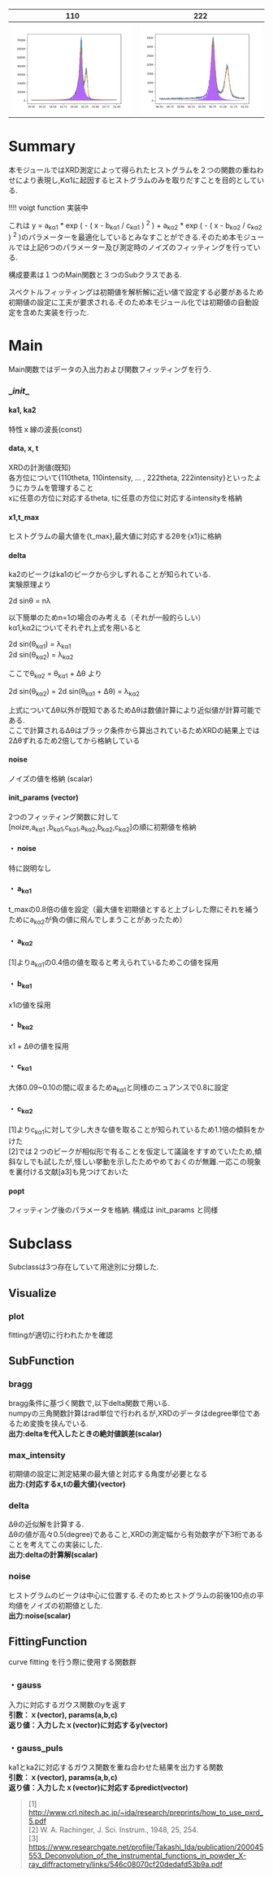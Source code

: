|110|222|
|---|---|
|![fitting_image1](https://github.com/ajioka-fumito/XRD_Fitting/blob/master/README/110.png)|![fitting_image2](https://github.com/ajioka-fumito/XRD_Fitting/blob/master/README/222.png)|
# Summary
本モジュールではXRD測定によって得られたヒストグラムを２つの関数の重ねわせにより表現し,K&alpha;1に起因するヒストグラムのみを取りだすことを目的としている.  

!!!! voigt function 実装中　

これは y = a<sub>k&alpha;1</sub> * exp ( - ( x - b<sub>k&alpha;1</sub> / c<sub>k&alpha;1</sub> ) <sup>2</sup> ) + a<sub>k&alpha;2</sub> * exp ( - ( x - b<sub>k&alpha;2</sub> / c<sub>k&alpha;2</sub> ) <sup>2</sup> )のパラメーターを最適化しているとみなすことができる.そのため本モジュールでは上記6つのパラメーター及び測定時のノイズのフィッティングを行っている.

構成要素は１つのMain関数と３つのSubクラスである. 
 
スペクトルフィッティングは初期値を解析解に近い値で設定する必要があるため初期値の設定に工夫が要求される.そのため本モジュール化では初期値の自動設定を含めた実装を行った.


# Main
Main関数ではデータの入出力および関数フィッティングを行う.
### \__init__
#### ka1, ka2
特性ｘ線の波長(const)
#### data, x, t
XRDの計測値(既知)    
各方位について{110theta, 110intensity, ... , 222theta, 222intensity}といったようにカラムを管理すること  
xに任意の方位に対応するtheta, tに任意の方位に対応するintensityを格納

#### x1,t_max
ヒストグラムの最大値を{t_max},最大値に対応する2&theta;を{x1}に格納  
#### delta
ka2のピークはka1のピークから少しずれることが知られている.  
実験原理より  

2d sin&theta; = n&lambda;  

以下簡単のためn=1の場合のみ考える（それが一般的らしい）  
k&alpha;1,k&alpha;2についてそれぞれ上式を用いると


2d sin(&theta;<sub>k&alpha;1</sub>) = &lambda;<sub>k&alpha;1</sub>  
2d sin(&theta;<sub>k&alpha;2</sub>) = &lambda;<sub>k&alpha;2</sub>  

ここで&theta;<sub>k&alpha;2</sub> = &theta;<sub>k&alpha;1</sub> + &Delta;&theta; より

2d sin(&theta;<sub>k&alpha;2</sub>) = 2d sin(&theta;<sub>k&alpha;1</sub> + &Delta;&theta;) = &lambda;<sub>k&alpha;2</sub>  

上式について&Delta;&theta;以外が既知であるため&Delta;&theta;は数値計算により近似値が計算可能である.  
ここで計算される&Delta;&theta;はブラック条件から算出されているためXRDの結果上では2&Delta;&theta;ずれるため2倍してから格納している
#### noise
ノイズの値を格納 (scalar)
#### init_params (vector)
2つのフィッティング関数に対して  
[noize,a<sub>k&alpha;1</sub> ,b<sub>k&alpha;1</sub>,c<sub>k&alpha;1</sub>,a<sub>k&alpha;2</sub>,b<sub>k&alpha;2</sub>,c<sub>k&alpha;2</sub>]の順に初期値を格納 
#### ・ noise
特に説明なし  
#### ・ a<sub>k&alpha;1</sub>
t_maxの0.8倍の値を設定（最大値を初期値とすると上ブレした際にそれを補うためにa<sub>k&alpha;2</sub>が負の値に飛んでしまうことがあったため）
#### ・ a<sub>k&alpha;2</sub>
[1]よりa<sub>k&alpha;1</sub>の0.4倍の値を取ると考えられているためこの値を採用  

#### ・ b<sub>k&alpha;1</sub>
x1の値を採用
#### ・ b<sub>k&alpha;2</sub>
x1 + &Delta;&theta;の値を採用
#### ・ c<sub>k&alpha;1</sub>
大体0.09~0.10の間に収まるためa<sub>k&alpha;1</sub>と同様のニュアンスで0.8に設定
#### ・ c<sub>k&alpha;2</sub>
[1]よりc<sub>k&alpha;1</sub>に対して少し大きな値を取ることが知られているため1.1倍の傾斜をかけた  
[2]では２つのピークが相似形で有ることを仮定して議論をすすめていたため,傾斜なしでも試したが,怪しい挙動を示したためやめておくのが無難.一応この現象を裏付ける文献[a3]も見つけておいた  

#### popt
フィッティング後のパラメータを格納. 構成は init_params と同様
# Subclass
Subclassは3つ存在していて用途別に分類した.
## Visualize
### plot
fittingが適切に行われたかを確認
## SubFunction
### bragg
bragg条件に基づく関数で,以下delta関数で用いる.  
numpyの三角関数計算はrad単位で行われるが,XRDのデータはdegree単位であるため変換を挟んでいる.  
**出力:deltaを代入したときの絶対値誤差(scalar)**
### max_intensity
初期値の設定に測定結果の最大値と対応する角度が必要となる  
**出力:{対応するx,tの最大値}(vector)**
### delta
&Delta;&theta;の近似解を計算する.  
&Delta;&theta;の値が高々0.5(degree)であること,XRDの測定幅から有効数字が下3桁であることを考えてこの実装にした.  
**出力:deltaの計算解(scalar)**
### noise
ヒストグラムのビークは中心に位置する.そのためヒストグラムの前後100点の平均値をノイズの初期値とした.  
**出力:noise(scalar)**
## FittingFunction
curve fitting を行う際に使用する関数群
### ・gauss
入力に対応するガウス関数のyを返す  
**引数：ｘ(vector), params(a,b,c)**  
**返り値：入力したｘ(vector)に対応するy(vector)**
### ・gauss_puls
ka1とka2に対応するガウス関数を重ね合わせた結果を出力する関数  
**引数：ｘ(vector), params(a,b,c)**  
**返り値：入力したｘ(vector)に対応するpredict(vector)**

>[1] http://www.crl.nitech.ac.jp/~ida/research/preprints/how_to_use_pxrd_5.pdf  
>[2] W. A. Rachinger, J. Sci. Instrum., 1948, 25, 254.  
>[3] https://www.researchgate.net/profile/Takashi_Ida/publication/200045553_Deconvolution_of_the_instrumental_functions_in_powder_X-ray_diffractometry/links/546c08070cf20dedafd53b9a.pdf
